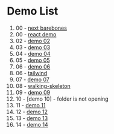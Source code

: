 # Demo List

1. 00 - [next barebones](https://github.com/Tech-Educators/nextjs-02/tree/main/class-00/next-barebones)
2. 00 - [react demo](https://github.com/Tech-Educators/nextjs-02/tree/main/class-00/react-demo)
3. 02 - [demo 02](https://github.com/Tech-Educators/nextjs-02/tree/main/class-02/demo)
4. 03 - [demo 03](https://github.com/Tech-Educators/nextjs-02/tree/main/class-03/demo)
5. 04 - [demo 04](https://github.com/Tech-Educators/nextjs-02/tree/main/class-04/demo)
6. 05 - [demo 05](https://github.com/Tech-Educators/nextjs-02/tree/main/class-05/demo)
7. 06 - [demo 06](https://github.com/Tech-Educators/nextjs-02/tree/main/class-06/demo)
8. 06 - [tailwind](https://github.com/Tech-Educators/nextjs-02/tree/main/class-06/demo-tailwind)
9. 07 - [demo 07](https://github.com/Tech-Educators/nextjs-02/tree/main/class-07/demo)
10. 08 - [walking-skeleton](https://github.com/Tech-Educators/nextjs-02/tree/main/class-08/walking-skeleton)
11. 09 - [demo 09](https://github.com/Tech-Educators/nextjs-02/tree/main/class-09/demo)
12. 10 - [demo 10] - folder is not opening
13. 11 - [demo 11](https://github.com/Tech-Educators/nextjs-02/tree/main/class-11/demo)
14. 12 - [demo 12](https://github.com/Tech-Educators/nextjs-02/tree/main/class-12/demo)
15. 13 - [demo 13](https://github.com/Tech-Educators/nextjs-02/tree/main/class-13/demo)
16. 14 - [demo 14](https://github.com/Tech-Educators/nextjs-02/tree/main/class-14/demo)
